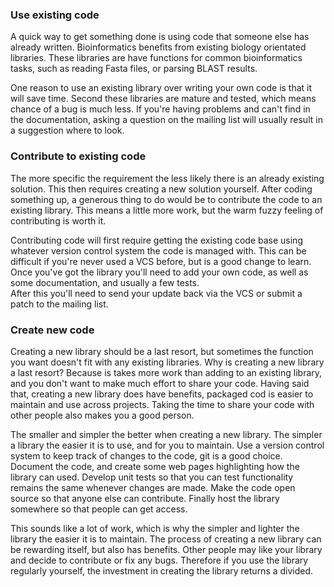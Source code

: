 ### Use existing code

A quick way to get something done is using code that someone else has already written. Bioinformatics benefits from existing biology orientated libraries. These libraries are have functions for common bioinformatics tasks, such as reading Fasta files, or parsing BLAST results.

One reason to use an existing library over writing your own code is that it will save time. Second these libraries are mature and tested, which means chance of a bug is much less.  If you're having problems and can't find in the documentation, asking a question on the mailing list will usually result in a suggestion where to look.

### Contribute to existing code

The more specific the requirement the less likely there is an already existing solution. This then requires creating a new solution yourself. After coding something up, a generous thing to do would be to contribute the code to an existing library. This means a little more work, but the warm fuzzy feeling of contributing is worth it.

Contributing code will first require getting the existing code base using whatever version control system the code is managed with. This can be difficult if you're never used a VCS before, but is a good change to learn. Once you've got the library you'll need to add your own code, as well as some documentation, and usually a few tests.  
After this you'll need to send your update back via the VCS or submit a patch to the mailing list.

### Create new code

Creating a new library should be a last resort, but sometimes the function you want doesn't fit with any existing libraries. Why is creating a new library a last resort? Because is takes more work than adding to an existing library, and you don't want to make much effort to share your code. Having said that, creating a new library does have benefits, packaged cod is easier to maintain and use across projects. Taking the time to share your code with other people also makes you a good person.

The smaller and simpler the better when creating a new library. The simpler a library the easier it is to use, and for you to maintain. Use a version control system to keep track of changes to the code, git is a good choice. Document the code, and create some web pages highlighting how the library can used. Develop unit tests so that you can test functionality remains the same whenever changes are made. Make the code open source so that anyone else can contribute. Finally host the library somewhere so that people can get access.

This sounds like a lot of work, which is why the simpler and lighter the library the easier it is to maintain. The process of creating a new library can be rewarding itself, but also has benefits. Other people may like your library and decide to contribute or fix any bugs. Therefore if you use the library regularly yourself, the investment in creating the library returns a divided.
